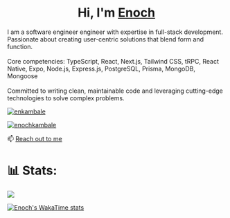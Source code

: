 <h1 align="center">Hi, I'm <a href="https://enkambale.com">Enoch</a></h1>
<p align="left">
I am a software engineer engineer with expertise in full-stack development. Passionate about creating user-centric solutions that blend form and function.
<br/><br/>
Core competencies: TypeScript, React, Next.js, Tailwind CSS, tRPC, React Native, Expo, Node.js, Express.js, PostgreSQL, Prisma, MongoDB, Mongoose
<br/><br/>
Committed to writing clean, maintainable code and leveraging cutting-edge technologies to solve complex problems.


<p align="left"> <a href="https://twitter.com/enkambale" target="blank"><img src="https://img.shields.io/twitter/follow/enkambale?logo=twitter&style=for-the-badge" alt="enkambale" /></a> </p>
<p align="left"><a href="https://www.linkedin.com/in/enochkambale" target="blank"><img src="https://img.shields.io/badge/LinkedIn-0077B5?style=for-the-badge&logo=linkedin&logoColor=white" alt="enochkambale" /></a> </p>

📫 [Reach out to me](https://dev.enkambale.com/#contact)


# 📊 Stats:
![](https://github-readme-streak-stats.herokuapp.com/?user=camballe&theme=dark&hide_border=false) <br/>

[![Enoch's WakaTime stats](https://github-readme-stats.vercel.app/api/wakatime?username=enkambale&theme=dark&layout=compact&custom_title=WakaTime%20Stats%20(Last%207%20Days))](https://github.com/anuraghazra/github-readme-stats)
